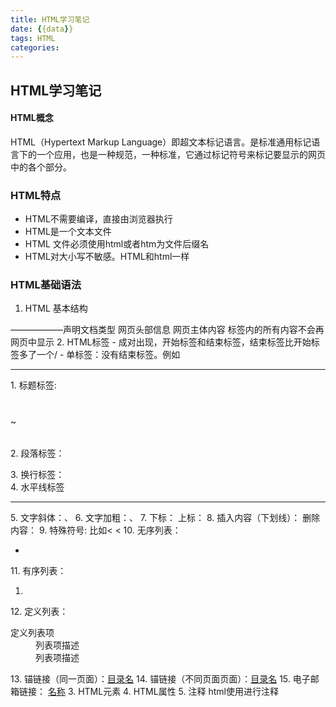 ```yaml
---
title: HTML学习笔记
date: {{data}}
tags: HTML
categories:
---
```


## HTML学习笔记
#### HTML概念
HTML（Hypertext Markup Language）即超文本标记语言。是标准通用标记语言下的一个应用，也是一种规范，一种标准，它通过标记符号来标记要显示的网页中的各个部分。
### HTML特点
- HTML不需要编译，直接由浏览器执行
- HTML是一个文本文件
- HTML 文件必须使用html或者htm为文件后缀名
- HTML对大小写不敏感。HTML和html一样
### HTML基础语法
1. HTML 基本结构
<!DOCTYPE html>    ——————声明文档类型
<html>
<head>
  网页头部信息
  <title>标题</title>
</head>
<body>  
    网页主体内容
</body>
</html>
<head></head>标签内的所有内容不会再网页中显示
2. HTML标签
 - 成对出现，开始标签和结束标签，结束标签比开始标签多了一个/
 - 单标签：没有结束标签。例如<hr/>
 1. 标题标签:<h1></h1>~<h6></h6>
 2. 段落标签：<p></p>
 3. 换行标签：<br/>
 4. 水平线标签<hr/>
 5. 文字斜体：<i></i>、<em></em>
 6. 文字加粗：<b></b>、<strong></strong>
 7. 下标：<sub></sub>   上标：<sup></sup>
 8. 插入内容（下划线）：<ins></ins> 删除内容：<del></del>
 9. 特殊符号: 比如&lt; <
 10. 无序列表：<ul><li></li></ul>
 11. 有序列表：<ol><li></li></ol>
 12. 定义列表：<dl><dt>定义列表项</dt><dd>列表项描述</dd><dd>列表项描述</dd></dl>
 13. 锚链接（同一页面）：<a href="#锚名">目录名</a>
 14. 锚链接（不同页面页面）：<a href="网页名称#锚名">目录名</a>
 15. 电子邮箱链接： <a href="mailto:邮件地址">名称</a>
3. HTML元素
4. HTML属性
5. 注释
html使用<!-- -->进行注释
